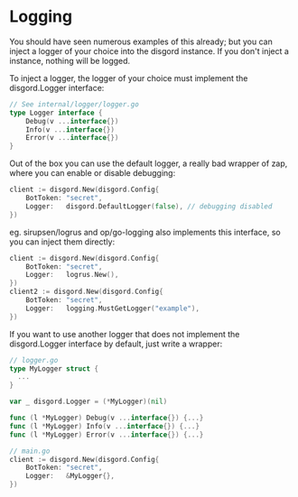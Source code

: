# Logging
You should have seen numerous examples of this already; but you can inject a logger of your choice into the disgord instance. If you don't inject a instance, nothing will be logged.

To inject a logger, the logger of your choice must implement the disgord.Logger interface:
```go
// See internal/logger/logger.go
type Logger interface {
	Debug(v ...interface{})
	Info(v ...interface{})
	Error(v ...interface{})
}
```

Out of the box you can use the default logger, a really bad wrapper of zap, where you can enable or disable debugging:
```go
client := disgord.New(disgord.Config{
    BotToken: "secret",
    Logger:   disgord.DefaultLogger(false), // debugging disabled
})
```

eg. sirupsen/logrus and op/go-logging also implements this interface, so you can inject them directly:
```go
client := disgord.New(disgord.Config{
    BotToken: "secret",
    Logger:   logrus.New(),
})
client2 := disgord.New(disgord.Config{
    BotToken: "secret",
    Logger:   logging.MustGetLogger("example"),
})
```

If you want to use another logger that does not implement the disgord.Logger interface by default, just write a wrapper:
```go
// logger.go
type MyLogger struct {
  ...
}

var _ disgord.Logger = (*MyLogger)(nil)

func (l *MyLogger) Debug(v ...interface{}) {...}
func (l *MyLogger) Info(v ...interface{}) {...}
func (l *MyLogger) Error(v ...interface{}) {...}

// main.go
client := disgord.New(disgord.Config{
    BotToken: "secret",
    Logger:   &MyLogger{},
})
```
